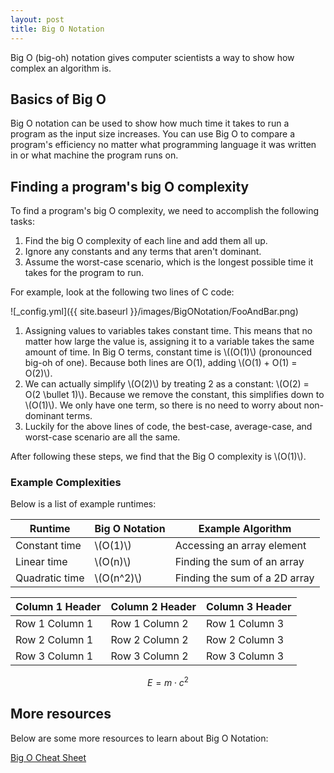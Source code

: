 ```yaml
---
layout: post
title: Big O Notation
---
```


Big O (big-oh) notation gives computer scientists a way to show how complex an algorithm is.

## Basics of Big O
Big O notation can be used to show how much time it takes to run a program as the input size increases.
You can use Big O to compare a program's efficiency no matter what programming language it was written in or what machine the program runs on.

## Finding a program's big O complexity
To find a program's big O complexity, we need to accomplish the following tasks:
1. Find the big O complexity of each line and add them all up.
2. Ignore any constants and any terms that aren't dominant.
3. Assume the worst-case scenario, which is the longest possible time it takes for the program to run.

For example, look at the following two lines of C code:

![_config.yml]({{ site.baseurl }}/images/BigONotation/FooAndBar.png)

1. Assigning values to variables takes constant time. This means that no matter how large the value is, assigning it to a variable takes the same amount of time.
In Big O terms, constant time is \\((O(1)\\) (pronounced big-oh of one). Because both lines are O(1), adding \\(O(1) + O(1) = O(2)\\). 
2. We can actually simplify \\(O(2)\\) by treating 2 as a constant: \\(O(2) = O(2 \bullet 1)\\). Because we remove the constant, this simplifies down to \\(O(1)\\).
We only have one term, so there is no need to worry about non-dominant terms.
3. Luckily for the above lines of code, the best-case, average-case, and worst-case scenario are all the same.

After following these steps, we find that the Big O complexity is \\(O(1)\\).

### Example Complexities
Below is a list of example runtimes:


| Runtime        | Big O Notation  | Example Algorithm             |
|----------------|-----------------|-------------------------------|
| Constant time  | \\(O(1)\\)      | Accessing an array element    |
| Linear time    | \\(O(n)\\)      | Finding the sum of an array   |
| Quadratic time | \\(O(n^2)\\)    | Finding the sum of a 2D array |


| Column 1 Header | Column 2 Header | Column 3 Header |
| --------------- | --------------- | --------------- |
| Row 1 Column 1 | Row 1 Column 2 | Row 1 Column 3 |
| Row 2 Column 1 | Row 2 Column 2 | Row 2 Column 3 |
| Row 3 Column 1 | Row 3 Column 2 | Row 3 Column 3 |

$$ E = m\cdot c^2 \label{eq:mc2}$$

## More resources
Below are some more resources to learn about Big O Notation:

[Big O Cheat Sheet](https://www.bigocheatsheet.com/)

